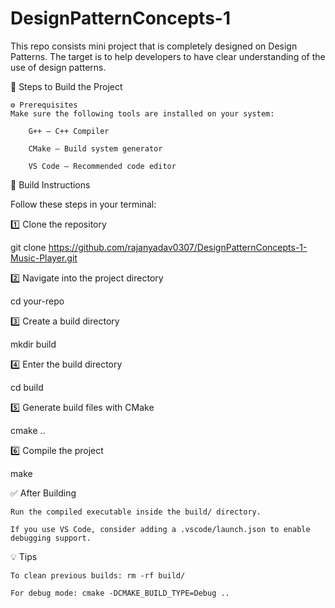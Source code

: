 # DesignPatternConcepts-1
This repo consists mini project that is completely designed on Design Patterns. The target is to help developers to have clear understanding of the use of design patterns.

🚀 Steps to Build the Project

    ⚙️ Prerequisites
    Make sure the following tools are installed on your system:

        G++ – C++ Compiler

        CMake – Build system generator

        VS Code – Recommended code editor

🧱 Build Instructions

Follow these steps in your terminal:

1️⃣ Clone the repository

git clone https://github.com/rajanyadav0307/DesignPatternConcepts-1-Music-Player.git


2️⃣ Navigate into the project directory

cd your-repo

3️⃣ Create a build directory

mkdir build

4️⃣ Enter the build directory

cd build

5️⃣ Generate build files with CMake

cmake ..

6️⃣ Compile the project

make

✅ After Building

    Run the compiled executable inside the build/ directory.
    
    If you use VS Code, consider adding a .vscode/launch.json to enable debugging support.
    
💡 Tips

    To clean previous builds: rm -rf build/
    
    For debug mode: cmake -DCMAKE_BUILD_TYPE=Debug ..

